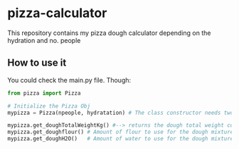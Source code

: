 # pizza-calculator
This repository contains my pizza dough calculator depending on the hydration and no. people

## How to use it
You could check the main.py file. Though:

```python
from pizza import Pizza

# Initialize the Pizza Obj
mypizza = Pizza(npeople, hydratation) # The class constructor needs two arguments, guest people and dough hydration.

mypizza.get_doughTotalWeightKg() #--> returns the dough total weight considering 250g dough per pizza.
mypizza.get_doughflour() # Amount of flour to use for the dough mixture
mypizza.get_doughH2O()   # Amount of water to use for the dough mixture considering the imposed hydration.
```
